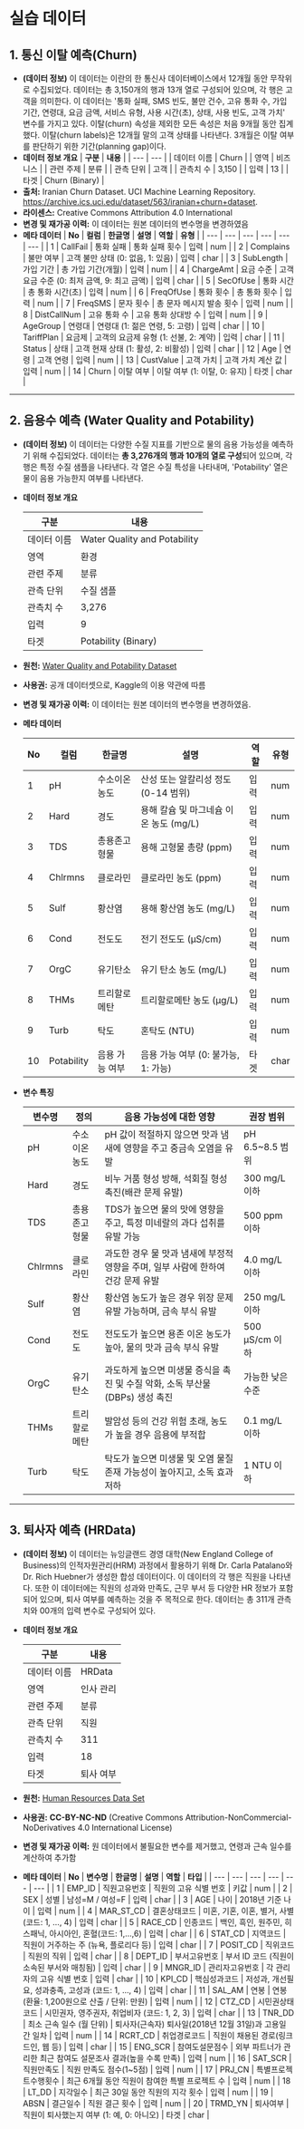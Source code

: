 # 실습 데이터

## **1. 통신 이탈 예측(Churn)**
- **(데이터 정보)** 이 데이터는 이란의 한 통신사 데이터베이스에서 12개월 동안 무작위로 수집되었다. 데이터는 총 3,150개의 행과 13개 열로 구성되어 있으며, 각 행은 고객을 의미한다. 이 데이터는 '통화 실패, SMS 빈도, 불만 건수, 고유 통화 수, 가입 기간, 연령대, 요금 금액, 서비스 유형, 사용 시간(초), 상태, 사용 빈도, 고객 가치' 변수를 가지고 있다. 이탈(churn) 속성을 제외한 모든 속성은 처음 9개월 동안 집계했다. 이탈(churn labels)은 12개월 말의 고객 상태를 나타낸다. 3개월은 이탈 여부를 판단하기 위한 기간(planning gap)이다.
- **데이터 정보 개요**
    | **구분** | **내용** |
    | --- | --- |
    | 데이터 이름 | Churn |
    | 영역 | 비즈니스 |
    | 관련 주제 | 분류 |
    | 관측 단위 | 고객 |
    | 관측치 수 | 3,150 |
    | 입력 | 13 |
    | 타겟 | Churn (Binary) |
- **출처:** Iranian Churn Dataset. UCI Machine Learning Repository. https://archive.ics.uci.edu/dataset/563/iranian+churn+dataset.
- **라이센스:** Creative Commons Attribution 4.0 International
- **변경 및 재가공 이력:** 이 데이터는 원본 데이터의 변수명을 변경하였음
- **메타 데이터**
    | **No** | **컬럼** | **한글명** | **설명** | **역할** | **유형** |
    | --- | --- | --- | --- | --- | --- |
    | 1 | CallFail | 통화 실패 | 통화 실패 횟수 | 입력 | num |
    | 2 | Complains | 불만 여부 | 고객 불만 상태 (0: 없음, 1: 있음) | 입력 | char |
    | 3 | SubLength | 가입 기간 | 총 가입 기간(개월) | 입력 | num |
    | 4 | ChargeAmt | 요금 수준 | 고객 요금 수준 (0: 최저 금액, 9: 최고 금액) | 입력 | char |
    | 5 | SecOfUse | 통화 시간 | 총 통화 시간(초) | 입력 | num |
    | 6 | FreqOfUse | 통화 횟수 | 총 통화 횟수 | 입력 | num |
    | 7 | FreqSMS | 문자 횟수 | 총 문자 메시지 발송 횟수 | 입력 | num |
    | 8 | DistCallNum | 고유 통화 수 | 고유 통화 상대방 수 | 입력 | num |
    | 9 | AgeGroup | 연령대 | 연령대 (1: 젊은 연령, 5: 고령) | 입력 | char |
    | 10 | TariffPlan | 요금제 | 고객의 요금제 유형 (1: 선불, 2: 계약) | 입력 | char |
    | 11 | Status | 상태 | 고객 현재 상태 (1: 활성, 2: 비활성) | 입력 | char |
    | 12 | Age | 연령 | 고객 연령 | 입력 | num |
    | 13 | CustValue | 고객 가치 | 고객 가치 계산 값 | 입력 | num |
    | 14 | Churn | 이탈 여부 | 이탈 여부 (1: 이탈, 0: 유지) | 타겟 | char |

---

## **2. 음용수 예측 (Water Quality and Potability)**

- **(데이터 정보)** 이 데이터는 다양한 수질 지표를 기반으로 물의 음용 가능성을 예측하기 위해 수집되었다. 데이터는 **총 3,276개의 행과 10개의 열로 구성**되어 있으며, 각 행은 특정 수질 샘플을 나타낸다. 각 열은 수질 특성을 나타내며, 'Potability' 열은 물이 음용 가능한지 여부를 나타낸다.
- **데이터 정보 개요**
    
    
    | **구분** | **내용** |
    | --- | --- |
    | 데이터 이름 | Water Quality and Potability |
    | 영역 | 환경 |
    | 관련 주제 | 분류 |
    | 관측 단위 | 수질 샘플 |
    | 관측치 수 | 3,276 |
    | 입력 | 9 |
    | 타겟 | Potability (Binary) |
- **원천:** [Water Quality and Potability Dataset](https://www.kaggle.com/datasets/uom190346a/water-quality-and-potability)
- **사용권:** 공개 데이터셋으로, Kaggle의 이용 약관에 따름
- **변경 및 재가공 이력:** 이 데이터는 원본 데이터의 변수명을 변경하였음.
- **메타 데이터**
    
    
    | **No** | **컬럼** | **한글명** | **설명** | **역할** | **유형** |
    | --- | --- | --- | --- | --- | --- |
    | 1 | pH | 수소이온농도 | 산성 또는 알칼리성 정도 (0-14 범위) | 입력 | num |
    | 2 | Hard | 경도 | 용해 칼슘 및 마그네슘 이온 농도 (mg/L) | 입력 | num |
    | 3 | TDS | 총용존고형물 | 용해 고형물 총량 (ppm) | 입력 | num |
    | 4 | Chlrmns | 클로라민 | 클로라민 농도 (ppm) | 입력 | num |
    | 5 | Sulf | 황산염 | 용해 황산염 농도 (mg/L) | 입력 | num |
    | 6 | Cond | 전도도 | 전기 전도도 (μS/cm) | 입력 | num |
    | 7 | OrgC | 유기탄소 | 유기 탄소 농도 (mg/L) | 입력 | num |
    | 8 | THMs | 트리할로메탄 | 트리할로메탄 농도 (μg/L) | 입력 | num |
    | 9 | Turb | 탁도 | 혼탁도 (NTU) | 입력 | num |
    | 10 | Potability | 음용 가능 여부 | 음용 가능 여부 (0: 불가능, 1: 가능) | 타겟 | char |
- **변수 특징**
    
    
    | **변수명** | **정의** | **음용 가능성에 대한 영향** | **권장 범위** |
    | --- | --- | --- | --- |
    | pH | 수소이온농도 | pH 값이 적절하지 않으면 맛과 냄새에 영향을 주고 중금속 오염을 유발 | pH 6.5~8.5 범위 |
    | Hard | 경도 | 비누 거품 형성 방해, 석회질 형성 촉진(배관 문제 유발) | 300 mg/L 이하 |
    | TDS | 총용존고형물 | TDS가 높으면 물의 맛에 영향을 주고, 특정 미네랄의 과다 섭취를 유발 가능 | 500 ppm 이하 |
    | Chlrmns | 클로라민 | 과도한 경우 물 맛과 냄새에 부정적 영향을 주며, 일부 사람에 한하여 건강 문제 유발 | 4.0 mg/L 이하 |
    | Sulf | 황산염 | 황산염 농도가 높은 경우 위장 문제 유발 가능하며, 금속 부식 유발 | 250 mg/L 이하 |
    | Cond | 전도도 | 전도도가 높으면 용존 이온 농도가 높아, 물의 맛과 금속 부식 유발 | 500 μS/cm 이하 |
    | OrgC | 유기탄소 | 과도하게 높으면 미생물 증식을 촉진 및 수질 악화, 소독 부산물(DBPs) 생성 촉진 | 가능한 낮은 수준 |
    | THMs | 트리할로메탄 | 발암성 등의 건강 위험 초래, 농도가 높을 경우 음용에 부적합 | 0.1 mg/L 이하 |
    | Turb | 탁도 | 탁도가 높으면 미생물 및 오염 물질 존재 가능성이 높아지고, 소독 효과 저하 | 1 NTU 이하 |

---

## 3. **퇴사자 예측 (HRData)**

- **(데이터 정보)** 이 데이터는 뉴잉글랜드 경영 대학(New England College of Business)의 인적자원관리(HRM) 과정에서 활용하기 위해 Dr. Carla Patalano와 Dr. Rich Huebner가 생성한 합성 데이터이다. 이 데이터의 각 행은 직원을 나타낸다. 또한 이 데이터에는 직원의 성과와 만족도, 근무 부서 등 다양한 HR 정보가 포함되어 있으며, 퇴사 여부를 예측하는 것을 주 목적으로 한다. 데이터는 총 311개 관측치와 00개의 입력 변수로 구성되어 있다.
- **데이터 정보 개요**
    
    
    | **구분** | **내용** |
    | --- | --- |
    | 데이터 이름 | HRData |
    | 영역 | 인사 관리 |
    | 관련 주제 | 분류 |
    | 관측 단위 | 직원 |
    | 관측치 수 | 311 |
    | 입력 | 18 |
    | 타겟 | 퇴사 여부 |
- **원천:** [Human Resources Data Set](https://www.kaggle.com/datasets/rhuebner/human-resources-data-set)
- **사용권:** **CC-BY-NC-ND** (Creative Commons Attribution-NonCommercial-NoDerivatives 4.0 International License)
- **변경 및 재가공 이력:** 원 데이터에서 불필요한 변수를 제거했고, 연령과 근속 일수를 계산하여 추가함
- **메타 데이터**
    | **No** | **변수명** | **한글명** | **설명** | **역할** | **타입** |
    | --- | --- | --- | --- | --- | --- |
    | 1 | EMP_ID | 직원고유번호 | 직원의 고유 식별 번호 | 키값 | num |
    | 2 | SEX | 성별 | 남성=M / 여성=F | 입력 | char |
    | 3 | AGE | 나이 | 2018년 기준 나이 | 입력 | num |
    | 4 | MAR_ST_CD | 결혼상태코드 | 미혼, 기혼, 이혼, 별거, 사별 (코드: 1, …, 4) | 입력 | char |
    | 5 | RACE_CD | 인종코드 | 백인, 흑인, 원주민, 히스패닉, 아시아인, 혼혈(코드: 1,…,6) | 입력 | char |
    | 6 | STAT_CD | 지역코드 | 직원이 거주하는 주 (뉴욕, 플로리다 등) | 입력 | char |
    | 7 | POSIT_CD | 직위코드 | 직원의 직위 | 입력 | char |
    | 8 | DEPT_ID | 부서고유번호 | 부서 ID 코드 (직원이 소속된 부서와 매칭됨) | 입력 | char |
    | 9 | MNGR_ID | 관리자고유번호 | 각 관리자의 고유 식별 번호 | 입력 | char |
    | 10 | KPI_CD | 핵심성과코드 | 저성과, 개선필요, 성과충족, 고성과 (코드: 1, ..., 4) | 입력 | char |
    | 11 | SAL_AM | 연봉 | 연봉(환율: 1,200원으로 산출 / 단위: 만원) | 입력 | num |
    | 12 | CTZ_CD | 시민권상태코드 | 시민권자, 영주권자, 취업비자 (코드: 1, 2, 3) | 입력 | char |
    | 13 | TNR_DD | 최소 근속 일수 (월 단위) | 퇴사자(근속자) 퇴사일(2018년 12월 31일)과 고용일 간 일차 | 입력 | num |
    | 14 | RCRT_CD | 취업경로코드 | 직원이 채용된 경로(링크드인, 웹 등) | 입력 | char |
    | 15 | ENG_SCR | 참여도설문점수 | 외부 파트너가 관리한 최근 참여도 설문조사 결과(높을 수록 만족) | 입력 | num |
    | 16 | SAT_SCR | 직원만족도 | 직원 만족도 점수(1~5점) | 입력 | num |
    | 17 | PRJ_CN | 특별프로젝트수행횟수 | 최근 6개월 동안 직원이 참여한 특별 프로젝트 수 | 입력 | num |
    | 18 | LT_DD | 지각일수 | 최근 30일 동안 직원의 지각 횟수 | 입력 | num |
    | 19 | ABSN | 결근일수 | 직원 결근 횟수 | 입력 | num |
    | 20 | TRMD_YN | 퇴사여부 | 직원이 퇴사했는지 여부 (1: 예, 0: 아니오) | 타겟 | char |
